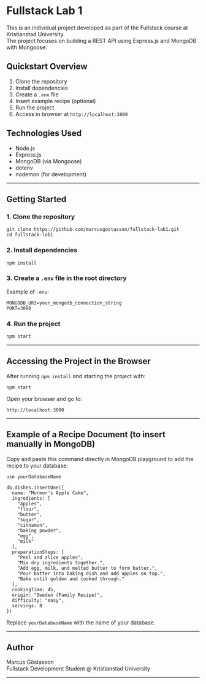 # Fullstack Lab 1

This is an individual project developed as part of the Fullstack course at Kristianstad University.  
The project focuses on building a REST API using Express.js and MongoDB with Mongoose.

## Quickstart Overview

1. Clone the repository  
2. Install dependencies  
3. Create a `.env` file  
4. Insert example recipe (optional)  
5. Run the project  
6. Access in browser at `http://localhost:3000`


## Technologies Used

- Node.js
- Express.js
- MongoDB (via Mongoose)
- dotenv
- nodemon (for development)

---

## Getting Started

### 1. Clone the repository

```
git clone https://github.com/marcusgostasson/fullstack-lab1.git
cd fullstack-lab1
```

### 2. Install dependencies

```
npm install
```

### 3. Create a `.env` file in the root directory

Example of `.env`:

```
MONGODB_URI=your_mongodb_connection_string
PORT=3000
```

### 4. Run the project

```bash
npm start
```

---

## Accessing the Project in the Browser

After running `npm install` and starting the project with:

```
npm start
```

Open your browser and go to:

```
http://localhost:3000
```

---

## Example of a Recipe Document (to insert manually in MongoDB)

Copy and paste this command directly in MongoDB playground to add the recipe to your database:

```
use yourDatabaseName

db.dishes.insertOne({
  name: "Mormor's Apple Cake",
  ingredients: [
    "apples",
    "flour",
    "butter",
    "sugar",
    "cinnamon",
    "baking powder",
    "egg",
    "milk"
  ],
  preparationSteps: [
    "Peel and slice apples",
    "Mix dry ingredients together.",
    "Add egg, milk, and melted butter to form batter.",
    "Pour batter into baking dish and add apples on top.",
    "Bake until golden and cooked through."
  ],
  cookingTime: 45,
  origin: "Sweden (Family Recipe)",
  difficulty: "easy",
  servings: 8
})
```

Replace `yourDatabaseName` with the name of your database.

---

## Author

Marcus Göstasson  
Fullstack Development Student @ Kristianstad University

---

